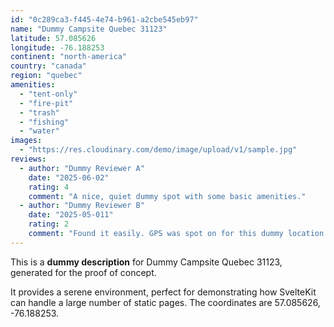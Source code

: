 ```yaml
---
id: "0c289ca3-f445-4e74-b961-a2cbe545eb97"
name: "Dummy Campsite Quebec 31123"
latitude: 57.085626
longitude: -76.188253
continent: "north-america"
country: "canada"
region: "quebec"
amenities:
  - "tent-only"
  - "fire-pit"
  - "trash"
  - "fishing"
  - "water"
images:
  - "https://res.cloudinary.com/demo/image/upload/v1/sample.jpg"
reviews:
  - author: "Dummy Reviewer A"
    date: "2025-06-02"
    rating: 4
    comment: "A nice, quiet dummy spot with some basic amenities."
  - author: "Dummy Reviewer B"
    date: "2025-05-011"
    rating: 2
    comment: "Found it easily. GPS was spot on for this dummy location."
---
```


This is a **dummy description** for Dummy Campsite Quebec 31123, generated for the proof of concept.

It provides a serene environment, perfect for demonstrating how SvelteKit can handle a large number of static pages. The coordinates are 57.085626, -76.188253.
